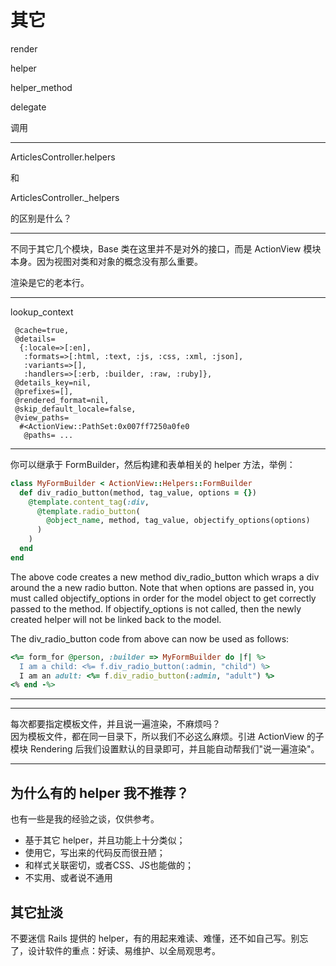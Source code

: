 # 其它

render

helper

helper_method

delegate

调用

---

ArticlesController.helpers

和

ArticlesController._helpers

的区别是什么？

---

不同于其它几个模块，Base 类在这里并不是对外的接口，而是 ActionView 模块本身。因为视图对类和对象的概念没有那么重要。

渲染是它的老本行。

---

lookup_context

```
 @cache=true,
 @details=
  {:locale=>[:en],
   :formats=>[:html, :text, :js, :css, :xml, :json],
   :variants=>[],
   :handlers=>[:erb, :builder, :raw, :ruby]},
 @details_key=nil,
 @prefixes=[],
 @rendered_format=nil,
 @skip_default_locale=false,
 @view_paths=
  #<ActionView::PathSet:0x007ff7250a0fe0
   @paths= ...
```

---

你可以继承于 FormBuilder，然后构建和表单相关的 helper 方法，举例：

```ruby
class MyFormBuilder < ActionView::Helpers::FormBuilder
  def div_radio_button(method, tag_value, options = {})
    @template.content_tag(:div,
      @template.radio_button(
        @object_name, method, tag_value, objectify_options(options)
      )
    )
  end
end
```

The above code creates a new method div_radio_button which wraps a div around the a new radio button. Note that when options are passed in, you must called objectify_options in order for the model object to get correctly passed to the method. If objectify_options is not called, then the newly created helper will not be linked back to the model.

The div_radio_button code from above can now be used as follows:

```ruby
<%= form_for @person, :builder => MyFormBuilder do |f| %>
  I am a child: <%= f.div_radio_button(:admin, "child") %>
  I am an adult: <%= f.div_radio_button(:admin, "adult") %>
<% end -%>
```

---

---

每次都要指定模板文件，并且说一遍渲染，不麻烦吗？<br>
因为模板文件，都在同一目录下，所以我们不必这么麻烦。引进 ActionView 的子模块 Rendering 后我们设置默认的目录即可，并且能自动帮我们"说一遍渲染"。

---


## 为什么有的 helper 我不推荐？

也有一些是我的经验之谈，仅供参考。

- 基于其它 helper，并且功能上十分类似；
- 使用它，写出来的代码反而很丑陋；
- 和样式关联密切，或者CSS、JS也能做的；
- 不实用、或者说不通用

## 其它扯淡

不要迷信 Rails 提供的 helper，有的用起来难读、难懂，还不如自己写。别忘了，设计软件的重点：好读、易维护、以全局观思考。
